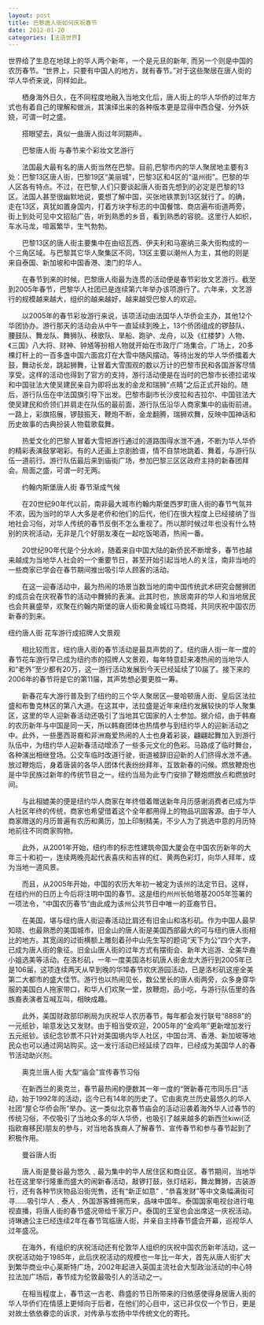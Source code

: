 ```yaml
---
layout: post
title: 巴黎唐人街如何庆祝春节
date: 2012-01-20
categories: [法语世界]  
---
```


世界给了生息在地球上的华人两个新年，一个是元旦的新年, 而另一个则是中国的农历春节。“世界上，只要有中国人的地方，就有春节。”对于这些聚居在唐人街的华人华侨来说，同样如此。

　　栖身海外日久，在不同程度地融入当地文化后，唐人街上的华人华侨的过年方式也有着自己的理解和做派，其演绎出来的各种版本更是显得中西合璧、分外妖娆，可谓一时之盛。

　　搭眼望去，真似一曲唐人街过年同期声。

　　巴黎唐人街 与春节来个彩妆文艺游行

　　法国最大最有名的唐人街当然在巴黎。目前,巴黎市内的华人聚居地主要有3处：巴黎13区唐人街，巴黎19区“美丽城”，巴黎3区和4区的“温州街”。巴黎的华人区各有特点。不过，在巴黎,人们只要谈起唐人街首先想到的必定是巴黎的13区。法国人甚至很幽默地说，要想了解中国，买张地铁票到13区就行了。的确，走在13区，真犹如置身国内，打着方块字标志的中国餐馆、商店遍布街道两旁，街上到处可见中文招贴广告，听到熟悉的乡音，看到熟悉的容貌。这里行人如织，车水马龙，喧嚣繁华，生气勃勃。

　　巴黎13区的唐人街主要集中在由绍瓦西、伊夫利和马塞纳三条大街构成的一个三角区域。与巴黎其它华人聚集区不同，13区主要以潮州人为主，其他的则是来自泰国、新加坡和中国香港、澳门的华人。

　　在春节到来的时候，巴黎唐人街最为连贯的活动便是春节彩妆文艺游行。截至到2005年春节，巴黎华人社团已是连续第六年举办该项游行了。六年来，文艺游行的规模越来越大，组织的越来越好，越来越受巴黎人的欢迎。

　　以2005年的春节彩妆游行来说，该项活动由法国华人华侨会主办，其他12个华团协办。游行那天的活动会从中午一直延续到晚上，13个侨团组成的锣鼓队、腰鼓队、舞龙队、舞狮队、秧歌队、旱船、跑驴、龙舟，以及《红楼梦》人物、《三国》八大将、财神、钟馗等扮相人物就开始在市政厅广场集合。广场上，20多棵灯杆上的一百多盏中国六面宫灯在大雪中随风摆动。等待出发的华人华侨擂着大鼓，舞动长龙，跳起狮舞，让冒着大雪围观的数以万计的巴黎市民和各国游客尽情享受。这样的活动也得到了官方的支持，游行活动便是在当时的巴黎市长德拉诺埃和中国驻法大使吴建民亲自为即将出发的金龙和瑞狮“点睛”之后正式开始的。随后，游行队伍在中法国旗引导下出发。巴黎市副市长沙皮拉和吉拉尔、中国驻法大使吴建民和侨领们并肩走在队伍的最前面，游行队伍沿华人商家集中的庙街前进。一路上，彩旗招展，锣鼓振天，鞭炮不断，金龙翻腾，瑞狮欢舞，反映中国神话和历史故事的古典扮装人物载歌载舞。

　　热爱文化的巴黎人冒着大雪把游行通过的道路围得水泄不通，不断为华人华侨的精彩表演鼓掌喝彩。有的人还画上京剧脸谱，情不自禁地跳着、舞着，与游行队伍一道前行。游行队伍最后来到庙街广场，参加巴黎三区区政府主持的新春团拜会。局面之盛，可谓一时无两。

　　约翰内斯堡唐人街 春节渐成气候

　　在20世纪90年代以前，南非最大城市约翰内斯堡西罗町唐人街的春节气氛并不浓，因为当时的华人大多是老侨和他们的后代，他们在很大程度上已经接纳了当地社会习俗，对华人传统的春节反倒不怎么重视了。所以那时候过年也没有什么特别的庆祝活动，无非是几个好朋友凑在一起吃饭喝酒，热闹一番。

　　20世纪90年代是个分水岭，随着来自中国大陆的新侨民不断增多，春节也越来越成为当地华人社会的一个重要节日，甚至开始引起当地人的关注，南非当地的一些商家已学会在春节期间推出吸引华人顾客的活动。

　　在这一迎春活动中，最为热闹的场景当数当地的南中国传统武术研究会醒狮团的成员会在庆祝春节的活动中舞狮的表演。此其时也，旅居南非的华人和当地居民也会共襄盛举，欢聚在约翰内斯堡的唐人街和黄金城红马商城，共同庆祝中国农历新春的到来。

纽约唐人街 花车游行成招牌人文景观

　　相比较而言，纽约唐人街的春节活动是最具声势的了。纽约唐人街一年一度的春节花车游行早已成为纽约市的招牌人文景观，每年特意赶来凑热闹的当地华人和“老外”至少都有20万，这一游行活动发展到今天已经延续了10届了。接下来的2006年的春节将是它的第11届，其声势想必要更胜一筹。

　　新春花车大游行普及到了纽约的三个华人聚居区—曼哈顿唐人街、皇后区法拉盛和布鲁克林区的第八大道。在这其中，法拉盛是近年来纽约发展较快的华人聚集区，这里的华人迎新春活动还吸引了当地其它国家的人士参加。据介绍，由于韩裔的农历新年与中国是同一天，所以韩裔团体也热情参与到纽约华人的迎新活动之中。此外，一些墨西哥裔和非洲裔爱热闹的人士也身着彩装，翩翩起舞加入到游行队伍中，为纽约华人迎新春活动增添了一些多元文化的色彩。马路成了临时舞台，各种演出相继登场。公交车临时改道行驶，街道被辞旧迎新的人们挤得水泄不通。放过鞭炮后，身着唐装的各华人团体代表纷纷拜年，互致新春的问候。燃放鞭炮也是中华民族过新年的传统节目之一。纽约当局为此专门安排了鞭炮燃放点和燃放时间。

　　与此相媲美的便是纽约华人商家在年终借着赠送新年月历感谢消费者已成为华人社区年终的传统，商家也希望借着这个全年都用得上的物品巩固客源。由于华人商家赠送的月历普遍有农历和黄历，加上印制精美，不少人为了挑选中意的月历特地前往不同商家购物。

　　此外，从2001年开始，纽约市的标志性建筑帝国大厦会在中国农历新年的大年三十和初一，连续两晚亮起代表喜庆和吉祥的红、黄两色彩灯，向华人拜年，成为当地一道风景。

　　而且，从2005年开始，中国的农历大年初一被定为该州的法定节日。这样，在纽约州的日历上今后将注明中国的春节。这是纽约州州长帕塔基2005年签署的一项法令，“中国农历春节”由此成为该州公共节日中唯一的亚裔节日。

　　在美国，堪与纽约唐人街迎春活动比肩还有旧金山和洛杉矶。作为中国人最早知晓、也最熟悉的美国城市，旧金山的唐人街是美国西部最大的可与纽约唐人街相比的地方。其宽阔的过街横额上雕刻着孙中山先生写的题词“天下为公”四个大字，已成为唐人街的象征。旧金山唐人街的过年方式有摆街会、新年大巡游、全美华裔小姐选美等活动。在洛杉矶，一年一度美国洛杉矶唐人街金龙大游行到2005年已是106届，这项连续两天从早到晚的华埠春节欢庆游园活动，已是洛杉矶这座全美第二大都市的盛大佳节。游行也以热闹见长，数公里长的唐人街两旁，众多身穿华服的美国白人拖家带口，和华人们欢聚一堂，放鞭炮，品小吃，与游行队伍里的各族裔表演者互喊互叫，相映成趣。

　　此外，美国财政部印刷局为庆祝华人农历春节，每年都会发行联号“8888”的一元纸钞，喻意发达又发财。由于相当受欢迎，2005年的“金鸡年”更新增加发行五元纸钞。该纪念钞票不只针对美国境内华人社区，中国台湾、香港、新加坡等地民众也可以通过网站购买。这一发行活动已经延续了四年，已经成为美国华人的春节活动助兴剂。

　　奥克兰唐人街 大型“庙会”宣传春节习俗

　　在新西兰的奥克兰，春节最热闹的便数其一年一度的“贺新春花市同乐日”活动，始于1992年的活动，迄今已有14年的历史了。它由奥克兰历史最悠久的华人社团“屋仑华侨会所”举办。这一类似北京春节庙会的活动沿袭着海外华人过春节的传统习俗，不仅吸引了当地众多的华人华侨，也吸引了越来越多的新西兰kiwi(泛指欧裔移民)朋友的参与，对当地各族裔人了解春节、宣传春节和参与春节起到了积极作用。

　　曼谷唐人街

　　唐人街是曼谷最为悠久﹑最为集中的华人居住区和商业区。春节期间，当地华社在这里举行隆重而盛大的闹新春活动，敲锣打鼓，张灯结彩，舞龙舞狮，古装游行，还有各种节庆物品沿街兜售，还有“新正如意”﹑“恭喜发财”等中文条幅满街可寻……吸引华人﹑泰人﹑外国游客蜂拥而来，品味中国年。泰国国家电视台进行电视直播，将唐人街的春节盛况带给千家万户。泰国的王室也会出席这一庆祝活动。诗琳通公主已经连续2年在春节驾临唐人街，并亲自主持春节盛会开幕，巡视华人过年盛况。

　　在海外，有组织的庆祝活动还有伦敦华人组织的庆祝中国农历新年活动，这一庆祝活动始于1985年，此后庆祝活动的规模也一年比一年大，首先从唐人街扩大到繁华商业中心莱斯特广场，2002年起进入英国主流社会大型政治活动的中心特拉法加广场后，春节成为伦敦最吸引人的活动之一。

　　在相当程度上，春节这一古老、鼎盛的节日所带来的归依感使得身居唐人街的华人华侨们在情感上更倾向于后者，在他们的心目中，这已非仅仅一个节日，更是对故土依依眷恋的诉求，对传承与宏扬中华传统文化的寄托。
